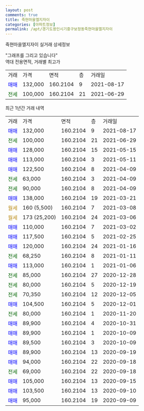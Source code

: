 ```yaml
---
layout: post
comments: true
title: 죽현마을엘지자이
categories: [아파트정보]
permalink: /apt/경기도용인시기흥구보정동죽현마을엘지자이
---
```


죽현마을엘지자이 실거래 상세정보

<script type="text/javascript">
  google.charts.load('current', {'packages':['line', 'corechart']});
  google.charts.setOnLoadCallback(drawChart);

  function drawChart() {
    var data = new google.visualization.DataTable();
    data.addColumn('date', '거래일');
    data.addColumn('number', "매매");
    data.addColumn('number', "전세");
    data.addColumn('number', "전매");

    data.addRows([[new Date(Date.parse("2021-08-17")), 132000, null, null], [new Date(Date.parse("2021-06-29")), null, 100000, null], [new Date(Date.parse("2021-05-15")), 128000, null, null], [new Date(Date.parse("2021-05-11")), 113000, null, null], [new Date(Date.parse("2021-04-09")), 122500, null, null], [new Date(Date.parse("2021-04-09")), null, 63000, null], [new Date(Date.parse("2021-04-09")), null, 90000, null], [new Date(Date.parse("2021-03-21")), 138000, null, null], [new Date(Date.parse("2021-03-08")), null, null, null], [new Date(Date.parse("2021-03-06")), null, null, null], [new Date(Date.parse("2021-03-02")), 110000, null, null], [new Date(Date.parse("2021-02-25")), 117500, null, null], [new Date(Date.parse("2021-01-16")), 120000, null, null], [new Date(Date.parse("2021-01-11")), null, 68250, null], [new Date(Date.parse("2021-01-06")), 113000, null, null], [new Date(Date.parse("2020-12-28")), null, 85000, null], [new Date(Date.parse("2020-12-19")), null, 80000, null], [new Date(Date.parse("2020-12-05")), null, 70350, null], [new Date(Date.parse("2020-12-01")), 104500, null, null], [new Date(Date.parse("2020-11-20")), null, 80000, null], [new Date(Date.parse("2020-10-31")), 89900, null, null], [new Date(Date.parse("2020-10-09")), 89900, null, null], [new Date(Date.parse("2020-10-09")), 89500, null, null], [new Date(Date.parse("2020-09-19")), 89900, null, null], [new Date(Date.parse("2020-09-18")), 94000, null, null], [new Date(Date.parse("2020-09-18")), null, 69000, null], [new Date(Date.parse("2020-09-15")), 105000, null, null], [new Date(Date.parse("2020-09-10")), 103500, null, null], [new Date(Date.parse("2020-09-09")), 95000, null, null]]);

    var options = {
      hAxis: {
        format: 'yyyy/MM/dd'
      },    
      lineWidth: 0,
      pointsVisible: true,    
      title: '최근 1년간 유형별 실거래가 분포',
      legend: { position: 'bottom' }
    };

    var formatter = new google.visualization.NumberFormat({pattern:'###,###'} );
    formatter.format(data, 1);
    formatter.format(data, 2);
    
    setTimeout(function() {
        var chart = new google.visualization.LineChart(document.getElementById('columnchart_material'));
        chart.draw(data, (options));
        document.getElementById('loading').style.display = 'none';
    }, 1000);
  }
</script>


<div id="loading" style="z-index:20; display: block; margin-left: 0px">"그래프를 그리고 있습니다"</div>
<div id="columnchart_material" style="width: 95%; margin-left: 0px; display: block"></div>
<!-- contents start -->
역대 전용면적, 거래별 최고가
<table class="sortable">
    <tr>
      <td>거래</td>
      <td>가격</td>
      <td>면적</td>
      <td>층</td>
      <td>거래일</td>
    </tr>
        <tr>
          <td><a style="color: blue">매매</a></td>
          <td>132,000</td>
          <td>160.2104</td>
          <td>9</td>
          <td>2021-08-17</td>
        </tr>        
        <tr>
              <td><a style="color: darkgreen">전세</a></td>
              <td>100,000</td>
              <td>160.2104</td>
              <td>21</td>
              <td>2021-06-29</td>
            </tr>        
    
</table>

최근 1년간 거래 내역

<table class="sortable">
    <tr>
      <td>거래</td>
      <td>가격</td>
      <td>면적</td>
      <td>층</td>
      <td>거래일</td>
    </tr>
    <tr>
      <td><a style="color: blue">매매</a></td>
      <td>132,000</td>
      <td>160.2104</td>
      <td>9</td>
      <td>2021-08-17</td>
    </tr>          <tr>
      <td><a style="color: darkgreen">전세</a></td>
      <td>100,000</td>
      <td>160.2104</td>
      <td>21</td>
      <td>2021-06-29</td>
    </tr>          <tr>
      <td><a style="color: blue">매매</a></td>
      <td>128,000</td>
      <td>160.2104</td>
      <td>15</td>
      <td>2021-05-15</td>
    </tr>          <tr>
      <td><a style="color: blue">매매</a></td>
      <td>113,000</td>
      <td>160.2104</td>
      <td>3</td>
      <td>2021-05-11</td>
    </tr>          <tr>
      <td><a style="color: blue">매매</a></td>
      <td>122,500</td>
      <td>160.2104</td>
      <td>8</td>
      <td>2021-04-09</td>
    </tr>          <tr>
      <td><a style="color: darkgreen">전세</a></td>
      <td>63,000</td>
      <td>160.2104</td>
      <td>3</td>
      <td>2021-04-09</td>
    </tr>          <tr>
      <td><a style="color: darkgreen">전세</a></td>
      <td>90,000</td>
      <td>160.2104</td>
      <td>8</td>
      <td>2021-04-09</td>
    </tr>          <tr>
      <td><a style="color: blue">매매</a></td>
      <td>138,000</td>
      <td>160.2104</td>
      <td>19</td>
      <td>2021-03-21</td>
    </tr>          <tr>
      <td><a style="color: darkgoldenrod">월세</a></td>
      <td>160 (5,500)</td>
      <td>160.2104</td>
      <td>7</td>
      <td>2021-03-08</td>
    </tr>          <tr>
      <td><a style="color: darkgoldenrod">월세</a></td>
      <td>173 (25,200)</td>
      <td>160.2104</td>
      <td>24</td>
      <td>2021-03-06</td>
    </tr>          <tr>
      <td><a style="color: blue">매매</a></td>
      <td>110,000</td>
      <td>160.2104</td>
      <td>7</td>
      <td>2021-03-02</td>
    </tr>          <tr>
      <td><a style="color: blue">매매</a></td>
      <td>117,500</td>
      <td>160.2104</td>
      <td>5</td>
      <td>2021-02-25</td>
    </tr>          <tr>
      <td><a style="color: blue">매매</a></td>
      <td>120,000</td>
      <td>160.2104</td>
      <td>24</td>
      <td>2021-01-16</td>
    </tr>          <tr>
      <td><a style="color: darkgreen">전세</a></td>
      <td>68,250</td>
      <td>160.2104</td>
      <td>8</td>
      <td>2021-01-11</td>
    </tr>          <tr>
      <td><a style="color: blue">매매</a></td>
      <td>113,000</td>
      <td>160.2104</td>
      <td>1</td>
      <td>2021-01-06</td>
    </tr>          <tr>
      <td><a style="color: darkgreen">전세</a></td>
      <td>85,000</td>
      <td>160.2104</td>
      <td>27</td>
      <td>2020-12-28</td>
    </tr>          <tr>
      <td><a style="color: darkgreen">전세</a></td>
      <td>80,000</td>
      <td>160.2104</td>
      <td>5</td>
      <td>2020-12-19</td>
    </tr>          <tr>
      <td><a style="color: darkgreen">전세</a></td>
      <td>70,350</td>
      <td>160.2104</td>
      <td>12</td>
      <td>2020-12-05</td>
    </tr>          <tr>
      <td><a style="color: blue">매매</a></td>
      <td>104,500</td>
      <td>160.2104</td>
      <td>5</td>
      <td>2020-12-01</td>
    </tr>          <tr>
      <td><a style="color: darkgreen">전세</a></td>
      <td>80,000</td>
      <td>160.2104</td>
      <td>1</td>
      <td>2020-11-20</td>
    </tr>          <tr>
      <td><a style="color: blue">매매</a></td>
      <td>89,900</td>
      <td>160.2104</td>
      <td>4</td>
      <td>2020-10-31</td>
    </tr>          <tr>
      <td><a style="color: blue">매매</a></td>
      <td>89,900</td>
      <td>160.2104</td>
      <td>1</td>
      <td>2020-10-09</td>
    </tr>          <tr>
      <td><a style="color: blue">매매</a></td>
      <td>89,500</td>
      <td>160.2104</td>
      <td>3</td>
      <td>2020-10-09</td>
    </tr>          <tr>
      <td><a style="color: blue">매매</a></td>
      <td>89,900</td>
      <td>160.2104</td>
      <td>13</td>
      <td>2020-09-19</td>
    </tr>          <tr>
      <td><a style="color: blue">매매</a></td>
      <td>94,000</td>
      <td>160.2104</td>
      <td>22</td>
      <td>2020-09-18</td>
    </tr>          <tr>
      <td><a style="color: darkgreen">전세</a></td>
      <td>69,000</td>
      <td>160.2104</td>
      <td>22</td>
      <td>2020-09-18</td>
    </tr>          <tr>
      <td><a style="color: blue">매매</a></td>
      <td>105,000</td>
      <td>160.2104</td>
      <td>13</td>
      <td>2020-09-15</td>
    </tr>          <tr>
      <td><a style="color: blue">매매</a></td>
      <td>103,500</td>
      <td>160.2104</td>
      <td>13</td>
      <td>2020-09-10</td>
    </tr>          <tr>
      <td><a style="color: blue">매매</a></td>
      <td>95,000</td>
      <td>160.2104</td>
      <td>19</td>
      <td>2020-09-09</td>
    </tr>      </table>
<!-- contents end -->    

